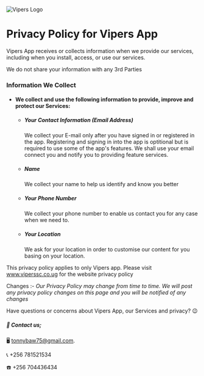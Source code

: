 ![Vipers Logo](https://viperssc.co.ug/wp-content/uploads/2018/10/VIPERS-SC.png)
# Privacy Policy for Vipers App

Vipers App receives or collects information when we provide our services, including when you install, access, or use our services.

We do not share your information with any 3rd Parties

### Information We Collect

* #### We collect and use the following information to provide, improve and protect our Services:

  * ##### Your Contact Information (Email Address)
    We collect your E-mail only after you have signed in or registered in the app.
    Registering and signing in into the app is optitional but is required to use some of the app's features.
    We shall use your email connect you and notify you to providing feature services.
    
  * ##### Name
    We collect your name to help us identify and know you better
    
  * ##### Your Phone Number
    We collect your phone number to enable us contact you for any case when we need to.
    
  * ##### Your Location
    We ask for your location in order to customise our content for you basing on your location.

This privacy policy applies to only Vipers app. Please visit www.viperssc.co.ug for the website privacy policy

Changes :- 
    _Our Privacy Policy may change from time to time. We will post any privacy policy changes on this page and you will be notified of any changes_
    
Have questions or concerns about Vipers App, our Services and privacy? :wink:
##### :speech_balloon: Contact us;

  :desktop_computer: tonnybaw75@gmail.com.
  
  :telephone_receiver: +256 781521534
  
  :phone: +256 704436434
